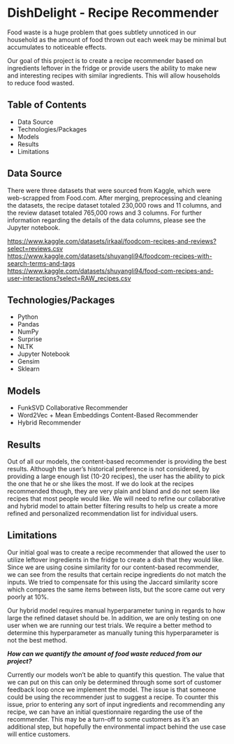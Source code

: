 # DishDelight - Recipe Recommender

Food waste is a huge problem that goes subtlety unnoticed in our household as the amount of food thrown out each week may be minimal but accumulates to noticeable effects.

Our goal of this project is to create a recipe recommender based on ingredients leftover in the fridge or provide users the ability to make new and interesting recipes with similar ingredients. This will allow households to reduce food wasted.


## Table of Contents
- Data Source
- Technologies/Packages
- Models
- Results
- Limitations

## Data Source
There were three datasets that were sourced from Kaggle, which were web-scrapped from Food.com. After merging, preprocessing and cleaning the datasets, the recipe dataset totaled 230,000 rows and 11 columns, and the review dataset totaled 765,000 rows and 3 columns. For further information regarding the details of the data columns, please see the Jupyter notebook. 

https://www.kaggle.com/datasets/irkaal/foodcom-recipes-and-reviews?select=reviews.csv
https://www.kaggle.com/datasets/shuyangli94/foodcom-recipes-with-search-terms-and-tags
https://www.kaggle.com/datasets/shuyangli94/food-com-recipes-and-user-interactions?select=RAW_recipes.csv

## Technologies/Packages
- Python
- Pandas
- NumPy
- Surprise
- NLTK
- Jupyter Notebook
- Gensim
- Sklearn

## Models
- FunkSVD Collaborative Recommender
- Word2Vec + Mean Embeddings Content-Based Recommender
- Hybrid Recommender

## Results
Out of all our models, the content-based recommender is providing the best results. Although the user’s historical preference is not considered, by providing a large enough list (10-20 recipes), the user has the ability to pick the one that he or she likes the most. If we do look at the recipes recommended though, they are very plain and bland and do not seem like recipes that most people would like. We will need to refine our collaborative and hybrid model to attain better filtering results to help us create a more refined and personalized recommendation list for individual users.

## Limitations
Our initial goal was to create a recipe recommender that allowed the user to utilize leftover ingredients in the fridge to create a dish that they would like. Since we are using cosine similarity for our content-based recommender, we can see from the results that certain recipe ingredients do not match the inputs. We tried to compensate for this using the Jaccard similarity score which compares the same items between lists, but the score came out very poorly at 10%. 

Our hybrid model requires manual hyperparameter tuning in regards to how large the refined dataset should be. In addition, we are only testing on one user when we are running our test trials. We require a better method to determine this hyperparameter as manually tuning this hyperparameter is not the best method.

***How can we quantify the amount of food waste reduced from our project?***

Currently our models won’t be able to quantify this question. The value that we can put on this can only be determined through some sort of customer feedback loop once we implement the model. The issue is that someone could be using the recommender just to suggest a recipe. To counter this issue, prior to entering any sort of input ingredients and recommending any recipe, we can have an initial questionnaire regarding the use of the recommender. This may be a turn-off to some customers as it’s an additional step, but hopefully the environmental impact behind the use case will entice customers.



